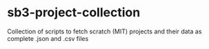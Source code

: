 # sb3-project-collection
Collection of scripts to fetch scratch (MIT) projects and their data as complete .json and .csv files
